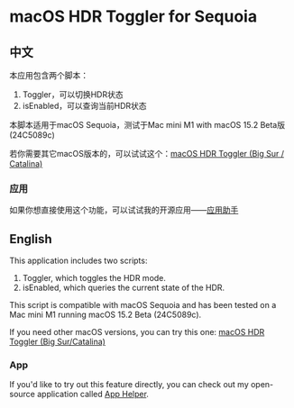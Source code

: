 # macOS HDR Toggler for Sequoia
## 中文
本应用包含两个脚本：
1. Toggler，可以切换HDR状态
2. isEnabled，可以查询当前HDR状态

本脚本适用于macOS Sequoia，测试于Mac mini M1 with macOS 15.2 Beta版(24C5089c)

若你需要其它macOS版本的，可以试试这个：[macOS HDR Toggler (Big Sur / Catalina)](https://github.com/ppkantorski/macOS-HDR-Toggler)

### 应用
如果你想直接使用这个功能，可以试试我的开源应用——[应用助手](https://github.com/owenzhao/App-Helper)

## English
This application includes two scripts:

1. Toggler, which toggles the HDR mode.
2. isEnabled, which queries the current state of the HDR.

This script is compatible with macOS Sequoia and has been tested on a Mac mini M1 running macOS 15.2 Beta (24C5089c).

If you need other macOS versions, you can try this one: [macOS HDR Toggler (Big Sur/Catalina)](https://github.com/ppkantorski/macOS-HDR-Toggler)

### App
If you'd like to try out this feature directly, you can check out my open-source application called [App Helper](https://github.com/owenzhao/App-Helper).
 
